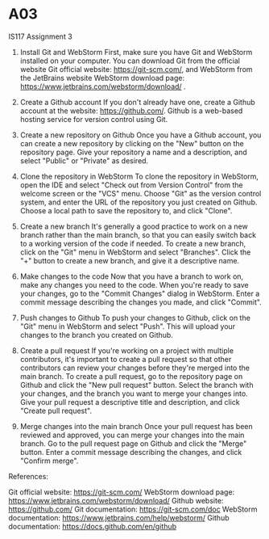 # A03
IS117 Assignment 3

1. Install Git and WebStorm
First, make sure you have Git and WebStorm installed on your computer. You can download Git from the official website  Git official website: https://git-scm.com/, and WebStorm from the JetBrains website WebStorm download page: https://www.jetbrains.com/webstorm/download/ .

2. Create a Github account
If you don't already have one, create a Github account at the website: https://github.com/. Github is a web-based hosting service for version control using Git.

3. Create a new repository on Github
Once you have a Github account, you can create a new repository by clicking on the "New" button on the repository page. Give your repository a name and a description, and select "Public" or "Private" as desired.

4. Clone the repository in WebStorm
To clone the repository in WebStorm, open the IDE and select "Check out from Version Control" from the welcome screen or the "VCS" menu. Choose "Git" as the version control system, and enter the URL of the repository you just created on Github. Choose a local path to save the repository to, and click "Clone".

5. Create a new branch
It's generally a good practice to work on a new branch rather than the main branch, so that you can easily switch back to a working version of the code if needed. To create a new branch, click on the "Git" menu in WebStorm and select "Branches". Click the "+" button to create a new branch, and give it a descriptive name.

6. Make changes to the code
Now that you have a branch to work on, make any changes you need to the code. When you're ready to save your changes, go to the "Commit Changes" dialog in WebStorm. Enter a commit message describing the changes you made, and click "Commit".

7. Push changes to Github
To push your changes to Github, click on the "Git" menu in WebStorm and select "Push". This will upload your changes to the branch you created on Github.

8. Create a pull request
If you're working on a project with multiple contributors, it's important to create a pull request so that other contributors can review your changes before they're merged into the main branch. To create a pull request, go to the repository page on Github and click the "New pull request" button. Select the branch with your changes, and the branch you want to merge your changes into. Give your pull request a descriptive title and description, and click "Create pull request".

9. Merge changes into the main branch
Once your pull request has been reviewed and approved, you can merge your changes into the main branch. Go to the pull request page on Github and click the "Merge" button. Enter a commit message describing the changes, and click "Confirm merge".

References:

 Git official website: https://git-scm.com/ 
 WebStorm download page: https://www.jetbrains.com/webstorm/download/ 
 Github website: https://github.com/ 
 Git documentation: https://git-scm.com/doc 
 WebStorm documentation: https://www.jetbrains.com/help/webstorm/ 
 Github documentation: https://docs.github.com/en/github 

